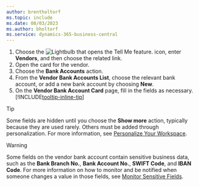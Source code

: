 ```yaml
---
author: brentholtorf
ms.topic: include
ms.date: 08/03/2023
ms.author: bholtorf
ms.service: dynamics-365-business-central
---
```


1. Choose the ![Lightbulb that opens the Tell Me feature.](../media/ui-search/search_small.png "Tell me what you want to do") icon, enter **Vendors**, and then choose the related link.
2. Open the card for the vendor.
3. Choose the **Bank Accounts** action.
4. From the **Vendor Bank Accounts List**, choose the relevant bank account, or add a new bank account by choosing **New**.
5. On the **Vendor Bank Account Card** page, fill in the fields as necessary. [!INCLUDE[tooltip-inline-tip](../includes/tooltip-inline-tip_md.md)]

> [!TIP]
> Some fields are hidden until you choose the **Show more** action, typically because they are used rarely. Others must be added through personalization. For more information, see [Personalize Your Workspace](../ui-personalization-user.md).

> [!WARNING]
> Some fields on the vendor bank account contain sensitive business data, such as the **Bank Branch No.**, **Bank Account No.**, **SWIFT Code**, and **IBAN Code**. For more information on how to monitor and be notified when someone changes a value in those fields, see [Monitor Sensitive Fields](../across-log-changes.md#monitor-sensitive-fields).
